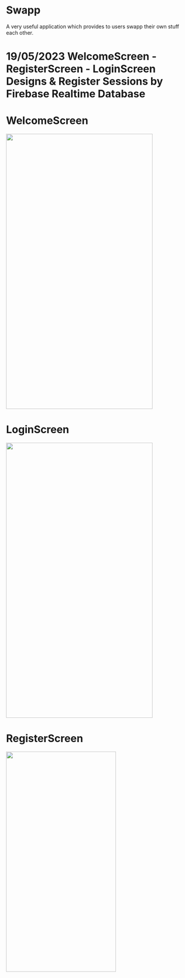 # Swapp
A very useful application which provides to users swapp their own stuff each other.

# 19/05/2023 WelcomeScreen - RegisterScreen - LoginScreen Designs & Register Sessions by Firebase Realtime Database
# WelcomeScreen 

<img src="https://gcdnb.pbrd.co/images/Ud3ok7dfHZVp.png?o=1" width="400" height="750">


# LoginScreen 


<img src="https://gcdnb.pbrd.co/images/Ud3ok7dfHZVp.png?o=1" width="400" height="750">


# RegisterScreen

<img src="https://gcdnb.pbrd.co/images/Ud3ok7dfHZVp.png?o=1" width="300" height="600">
